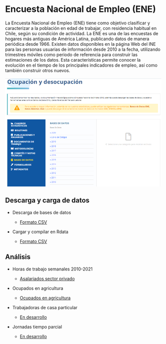 # Encuesta Nacional de Empleo (ENE)

La Encuesta Nacional de Empleo (ENE) tiene como objetivo clasificar y caracterizar a la población en edad de trabajar, con residencia habitual en Chile, según su condición de actividad. La ENE es una de las encuestas de hogares más antiguas de América Latina, publicando datos de manera periódica desde 1966. Existen datos disponibles en la página Web del INE para las personas usuarias de información desde 2010 a la fecha, utilizando trimestres móviles como periodo de referencia para construir las estimaciones de los datos. Esta características permite conocer la evolución en el tiempo de los principales indicadores de empleo, así como también construir otros nuevos.

![Detalle de bases ENE en sitio INE](input/img/link.png?raw=true)


## Descarga y carga de datos

* Descarga de bases de datos
    * [Formato CSV](processing/00_download_csv.R)
    
* Cargar y compilar en Rdata
    * [Formato CSV](processing/01_cargarbases.R)


## Análisis

* Horas de trabajo semanales 2010-2021
    * [Asalariados sector privado](analysis/01_horas_trabajo_asalariados_priv.R)

* Ocupados en agricultura
    * [Ocupados en agricultura](analysis/02_agro.R)
    
* Trabajadoras de casa particular
    * [En desarrollo]()
    
* Jornadas tiempo parcial
    * [En desarrollo]()

